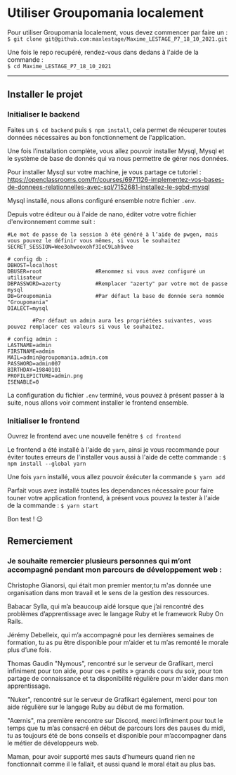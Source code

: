 # Utiliser Groupomania localement

Pour utiliser Groupomania localement, vous devez commencer par faire un :  
`$ git clone git@github.com:maxlestage/Maxime_LESTAGE_P7_18_10_2021.git`

Une fois le repo recupéré, rendez-vous dans dedans à l'aide de la commande :  
`$ cd Maxime_LESTAGE_P7_18_10_2021`

---

## Installer le projet

### Initialiser le backend

Faites un `$ cd backend` puis `$ npm install`, cela permet de récuperer toutes données nécessaires au bon fonctionnement de l'application.

Une fois l’installation complète, vous allez pouvoir installer Mysql, Mysql et le système de base de donnés qui va nous permettre de gérer nos données.

Pour installer Mysql sur votre machine, je vous partage ce tutoriel : <https://openclassrooms.com/fr/courses/6971126-implementez-vos-bases-de-donnees-relationnelles-avec-sql/7152681-installez-le-sgbd-mysql>

Mysql installé, nous allons configuré ensemble notre fichier `.env`.

Depuis votre éditeur ou à l'aide de nano, éditer votre votre fichier d'environnement comme suit :

```env
#Le mot de passe de la session à été généré à l’aide de pwgen, mais vous pouvez le définir vous mêmes, si vous le souhaitez
SECRET_SESSION=Wee3ohwooxohf3IeC9Lah9vee

# config db :
DBHOST=localhost
DBUSER=root                 #Renommez si vous avez configuré un utilisateur
DBPASSWORD=azerty           #Remplacer "azerty" par votre mot de passe mysql
DB=Groupomania              #Par défaut la base de donnée sera nommée "Groupomania"
DIALECT=mysql

        #Par défaut un admin aura les propriétées suivantes, vous pouvez remplacer ces valeurs si vous le souhaitez.

# config admin :
LASTNAME=admin
FIRSTNAME=admin
MAIL=admin@groupomania.admin.com
PASSWORD=admin007
BIRTHDAY=19840101
PROFILEPICTURE=admin.png
ISENABLE=0
```

La configuration du fichier `.env` terminé, vous pouvez à présent passer à la suite, nous allons voir comment installer le frontend ensemble.

### Initialiser le frontend

Ouvrez le frontend avec une nouvelle fenêtre `$ cd frontend`

Le frontend a été installé à l'aide de `yarn`, ainsi je vous recommande pour éviter toutes erreurs de l'installer vous aussi à l'aide de cette commande : `$ npm install --global yarn`

Une fois `yarn` installé, vous allez pouvoir éxécuter la commande `$ yarn add`

Parfait vous avez installé toutes les dependances nécessaire pour faire touner votre application frontend, à présent vous pouvez la tester à l'aide de la commande : `$ yarn start`

Bon test ! 😉

## Remerciement

### Je souhaite remercier plusieurs personnes qui m’ont accompagné pendant mon parcours de développement web :

Christophe Gianorsi, qui était mon premier mentor,tu m'as donnée une organisation dans mon travail et le sens de la gestion des ressources.

Babacar Sylla, qui m’a beaucoup aidé lorsque que j’ai rencontré des problèmes d’apprentissage avec le langage Ruby et le framework Ruby On Rails.

Jérémy Debelleix, qui m’a accompagné pour les dernières semaines de formation, tu as pu être disponible pour m’aider et tu m’as remonté le morale plus d’une fois.

Thomas Gaudin "Nymous", rencontré sur le serveur de Grafikart, merci infiniment pour ton aide, pour ces « petits » grands cours du soir, pour ton partage de connaissance et ta disponibilité régulière pour m'aider dans mon apprentissage.

"Nuker", rencontré sur le serveur de Grafikart également, merci pour ton aide régulière sur le langage Ruby au début de ma formation.

"Aœrnis", ma première rencontre sur Discord, merci infiniment pour tout le temps que tu m’as consacré en début de parcours lors des pauses du midi, tu as toujours été de bons conseils et disponible pour m’accompagner dans le métier de développeurs web.

Maman, pour avoir supporté mes sauts d’humeurs quand rien ne fonctionnait comme il le fallait, et aussi quand le moral était au plus bas.

